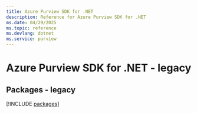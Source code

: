 ```yaml
---
title: Azure Purview SDK for .NET
description: Reference for Azure Purview SDK for .NET
ms.date: 04/29/2025
ms.topic: reference
ms.devlang: dotnet
ms.service: purview
---
```

# Azure Purview SDK for .NET - legacy
## Packages - legacy
[!INCLUDE [packages](purview-index.md)]